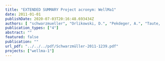 ```yaml
---
title: "EXTENDED SUMMARY Project acronym: WellMa1"
date: 2011-01-01
publishDate: 2020-07-03T20:16:48.693434Z
authors: [ "schwarzmueller", "Orlikowski, D.", "Pekdeger, A.", "Taute, T.", "Maiwald, U.", "Menz, C.", "Szewzyk, U.", "Thronicker, O.", "Raat, K.", "Wicklein, A.", "Bartetzko, A." ]
publication_types: ["4"]
abstract: ""
featured: false
publication: ""
url_pdf: "../../../pdf/Schwarzmüller-2011-1239.pdf"
projects: ["wellma-1"]
---
```


